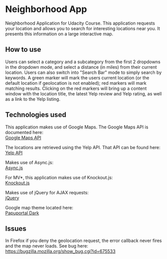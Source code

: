 # Neighborhood App
Neighborhood Application for Udacity Course. This application requests your location and allows you to search for interesting locations near you. It presents this information on a large interactive map.

## How to use
Users can select a category and a subcategory from the first 2 dropdowns in the dropdown mode, and select a distance (in miles) from their current location. Users can also switch into "Search Bar" mode to simply search by keywords. A green marker will mark the users current location (or the default location if geolocation is not enabled); red markers will mark matching results. Clicking on the red markers will bring up a content window with the location title, the latest Yelp review and Yelp rating, as well as a link to the Yelp listing.

## Technologies used
This application makes use of Google Maps. The Google Maps API is documented here:     
[Google Maps API](https://developers.google.com/maps/?hl=en)

The locations are retrieved using the Yelp API. That API can be found here:          
[Yelp API](https://www.yelp.com/developers/documentation/v2/overview)

Makes use of Async.js:     
[Async.js](https://github.com/caolan/async)

For MV*, this application makes use of Knockout.js:     
[Knockout.js](http://knockoutjs.com/)

Makes use of jQuery for AJAX requests:     
[jQuery](https://jquery.com/)

Google map theme located here:     
[Papuportal Dark](https://snazzymaps.com/style/20053/papuportal-dark)
## Issues 
In Firefox if you deny the geolocation request, the error callback never fires and the map never loads. See bug here:
https://bugzilla.mozilla.org/show_bug.cgi?id=675533
